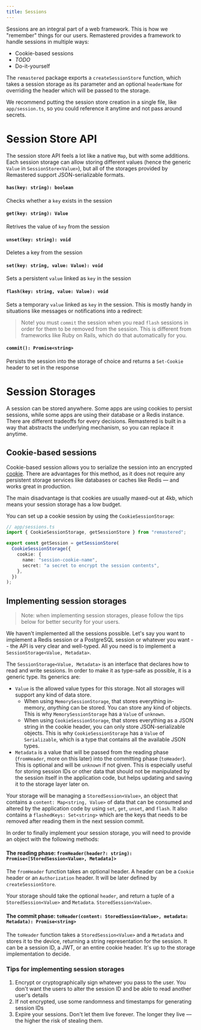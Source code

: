 ```yaml
---
title: Sessions
---
```


Sessions are an integral part of a web framework. This is how we "remember" things for our users. Remastered provides a framework to handle sessions in multiple ways:

- Cookie-based sessions
- _TODO_
- Do-it-yourself

The `remastered` package exports a `createSessionStore` function, which takes a session storage as its parameter and an optional `headerName` for overriding the header which will be passed to the storage.

We recommend putting the session store creation in a single file, like `app/session.ts`, so you could reference it anytime and not pass around secrets.

# Session Store API

The session store API feels a lot like a native `Map`, but with some additions. Each session storage can allow storing different values (hence the generic `Value` in `SessionStore<Value>`), but all of the storages provided by Remastered support JSON-serializable formats.

#### `has(key: string): boolean`

Checks whether a `key` exists in the session

#### `get(key: string): Value`

Retrives the value of `key` from the session

#### `unset(key: string): void`

Deletes a key from the session

#### `set(key: string, value: Value): void`

Sets a persistent `value` linked as `key` in the session

#### `flash(key: string, value: Value): void`

Sets a temporary `value` linked as `key` in the session.
This is mostly handy in situations like messages or notifications into a redirect:

> Note! you must `commit` the session when you read `flash` sessions in order for them to be removed from the session. This is different from frameworks like Ruby on Rails, which do that automatically for you.

#### `commit(): Promise<string>`

Persists the session into the storage of choice and returns a `Set-Cookie` header to set in the response

# Session Storages

A session can be stored anywhere. Some apps are using cookies to persist sessions, while some apps are using their database or a Redis instance. There are different tradeoffs for every decisions. Remastered is built in a way that abstracts the underlying mechanism, so you can replace it anytime.

## Cookie-based sessions

Cookie-based session allows you to serialize the session into an encrypted [cookie](https://developer.mozilla.org/en-US/docs/Web/HTTP/Cookies). There are advantages for this method, as it does not require any persistent storage services like databases or caches like Redis — and works great in production.

The main disadvantage is that cookies are usually maxed-out at 4kb, which means your session storage has a low budget.

You can set up a cookie session by using the `CookieSessionStorage`:

```ts
// app/sessions.ts
import { CookieSessionStorage, getSessionStore } from "remastered";

export const getSession = getSessionStore(
  CookieSessionStorage({
    cookie: {
      name: "session-cookie-name",
      secret: "a secret to encrypt the session contents",
    },
  })
);
```

## Implementing session storages

> Note: when implementing session storages, please follow the tips below for better security for your users.

We haven't implemented all the sessions possible. Let's say you want to implement a Redis session or a PostgreSQL session or whatever you want -- the API is very clear and well-typed. All you need is to implement a `SessionStorage<Value, Metadata>`.

The `SessionStorage<Value, Metadata>` is an interface that declares how to read and write sessions. In order to make it as type-safe as possible, it is a generic type. Its generics are:

- `Value` is the allowed value types for this storage. Not all storages will support any kind of data store.
  - When using `MemorySessionStorage`, that stores everything in-memory, _anything_ can be stored. You can store any kind of objects. This is why `MemorySessionStorage` has a `Value` of `unknown`.
  - When using `CookieSessionStorage`, that stores everything as a JSON string in the cookie header, you can only store JSON-serializable objects. This is why `CookieSessionStorage` has a `Value` of `Serializable`, which is a type that contains all the available JSON types.
- `Metadata` is a value that will be passed from the reading phase (`fromHeader`, more on this later) into the committing phase (`toHeader`). This is optional and will be `unknown` if not given. This is especially useful for storing session IDs or other data that should not be manipulated by the session itself in the application code, but helps updating and saving it to the storage layer later on.

Your storage will be managing a `StoredSession<Value>`, an object that contains a `content: Map<string, Value>` of data that can be consumed and altered by the application code by using `set`, `get`, `unset`, and `flash`. It also contains a `flashedKeys: Set<string>` which are the keys that needs to be removed after reading them in the next session commit.

In order to finally implement your session storage, you will need to provide an object with the following methods:

#### The reading phase: `fromHeader(header?: string): Promise<[StoredSession<Value>, Metadata]>`

The `fromHeader` function takes an optional header. A header can be a `Cookie` header or an `Authorization` header. It will be later defined by `createSessionStore`.

Your storage should take the optional `header`, and return a tuple of a `StoredSession<Value>` and `Metadata`. `StoredSession<Value>`.

#### The commit phase: `toHeader(content: StoredSession<Value>, metadata: Metadata): Promise<string>`

The `toHeader` function takes a `StoredSession<Value>` and a `Metadata` and stores it to the device, returning a string representation for the session. It can be a session ID, a JWT, or an entire cookie header. It's up to the storage implementation to decide.

### Tips for implementing session storages

1. Encrypt or cryptographically sign whatever you pass to the user. You don't want the users to alter the session ID and be able to read another user's details
2. If not encrypted, use some randomness and timestamps for generating session IDs
3. Expire your sessions. Don't let them live forever. The longer they live — the higher the risk of stealing them.
